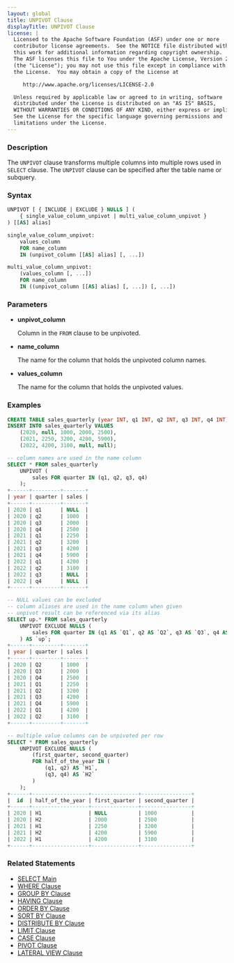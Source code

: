 ```yaml
---
layout: global
title: UNPIVOT Clause
displayTitle: UNPIVOT Clause
license: |
  Licensed to the Apache Software Foundation (ASF) under one or more
  contributor license agreements.  See the NOTICE file distributed with
  this work for additional information regarding copyright ownership.
  The ASF licenses this file to You under the Apache License, Version 2.0
  (the "License"); you may not use this file except in compliance with
  the License.  You may obtain a copy of the License at

     http://www.apache.org/licenses/LICENSE-2.0

  Unless required by applicable law or agreed to in writing, software
  distributed under the License is distributed on an "AS IS" BASIS,
  WITHOUT WARRANTIES OR CONDITIONS OF ANY KIND, either express or implied.
  See the License for the specific language governing permissions and
  limitations under the License.
---
```


### Description

The `UNPIVOT` clause transforms multiple columns into multiple rows used in `SELECT` clause. The `UNPIVOT` clause can be specified after the table name or subquery.

### Syntax

```sql
UNPIVOT [ { INCLUDE | EXCLUDE } NULLS ] (
    { single_value_column_unpivot | multi_value_column_unpivot }
) [[AS] alias]

single_value_column_unpivot:
    values_column
    FOR name_column
    IN (unpivot_column [[AS] alias] [, ...])

multi_value_column_unpivot:
    (values_column [, ...])
    FOR name_column
    IN ((unpivot_column [[AS] alias] [, ...]) [, ...])
```

### Parameters

* **unpivot_column**

    Column in the `FROM` clause to be unpivoted.

* **name_column**

    The name for the column that holds the unpivoted column names.

* **values_column**

    The name for the column that holds the unpivoted values.

### Examples

```sql
CREATE TABLE sales_quarterly (year INT, q1 INT, q2 INT, q3 INT, q4 INT);
INSERT INTO sales_quarterly VALUES
    (2020, null, 1000, 2000, 2500),
    (2021, 2250, 3200, 4200, 5900),
    (2022, 4200, 3100, null, null);

-- column names are used in the name column
SELECT * FROM sales_quarterly
    UNPIVOT (
        sales FOR quarter IN (q1, q2, q3, q4)
    );
+------+---------+-------+
| year | quarter | sales |
+------+---------+-------+
| 2020 | q1      | NULL  |
| 2020 | q2      | 1000  |
| 2020 | q3      | 2000  |
| 2020 | q4      | 2500  |
| 2021 | q1      | 2250  |
| 2021 | q2      | 3200  |
| 2021 | q3      | 4200  |
| 2021 | q4      | 5900  |
| 2022 | q1      | 4200  |
| 2022 | q2      | 3100  |
| 2022 | q3      | NULL  |
| 2022 | q4      | NULL  |
+------+---------+-------+

-- NULL values can be excluded
-- column aliases are used in the name column when given
-- unpivot result can be referenced via its alias
SELECT up.* FROM sales_quarterly
    UNPIVOT EXCLUDE NULLS (
        sales FOR quarter IN (q1 AS `Q1`, q2 AS `Q2`, q3 AS `Q3`, q4 AS `Q4`)
    ) AS `up`;
+------+---------+-------+
| year | quarter | sales |
+------+---------+-------+
| 2020 | Q2      | 1000  |
| 2020 | Q3      | 2000  |
| 2020 | Q4      | 2500  |
| 2021 | Q1      | 2250  |
| 2021 | Q2      | 3200  |
| 2021 | Q3      | 4200  |
| 2021 | Q4      | 5900  |
| 2022 | Q1      | 4200  |
| 2022 | Q2      | 3100  |
+------+---------+-------+

-- multiple value columns can be unpivoted per row
SELECT * FROM sales_quarterly
    UNPIVOT EXCLUDE NULLS (
        (first_quarter, second_quarter)
        FOR half_of_the_year IN (
            (q1, q2) AS `H1`,
            (q3, q4) AS `H2`
        )
    );
+------+------------------+---------------+----------------+
|  id  | half_of_the_year | first_quarter | second_quarter |
+------+------------------+---------------+----------------+
| 2020 | H1               | NULL          | 1000           |
| 2020 | H2               | 2000          | 2500           |
| 2021 | H1               | 2250          | 3200           |
| 2021 | H2               | 4200          | 5900           |
| 2022 | H1               | 4200          | 3100           |
+------+------------------+---------------+----------------+
```

### Related Statements

* [SELECT Main](sql-ref-syntax-qry-select.html)
* [WHERE Clause](sql-ref-syntax-qry-select-where.html)
* [GROUP BY Clause](sql-ref-syntax-qry-select-groupby.html)
* [HAVING Clause](sql-ref-syntax-qry-select-having.html)
* [ORDER BY Clause](sql-ref-syntax-qry-select-orderby.html)
* [SORT BY Clause](sql-ref-syntax-qry-select-sortby.html)
* [DISTRIBUTE BY Clause](sql-ref-syntax-qry-select-distribute-by.html)
* [LIMIT Clause](sql-ref-syntax-qry-select-limit.html)
* [CASE Clause](sql-ref-syntax-qry-select-case.html)
* [PIVOT Clause](sql-ref-syntax-qry-select-pivot.html)
* [LATERAL VIEW Clause](sql-ref-syntax-qry-select-lateral-view.html)
